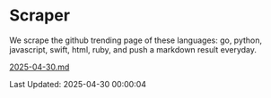 # Scraper

We scrape the github trending page of these languages: go, python, javascript, swift, html, ruby, and push a markdown result everyday.

[2025-04-30.md](https://github.com/henson/Scraper/blob/master/2025-04-30.md)

Last Updated: 2025-04-30 00:00:04
